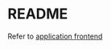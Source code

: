 # README

Refer to [application frontend](https://github.com/dalewb/tv-schedule-remainder-front-end)

